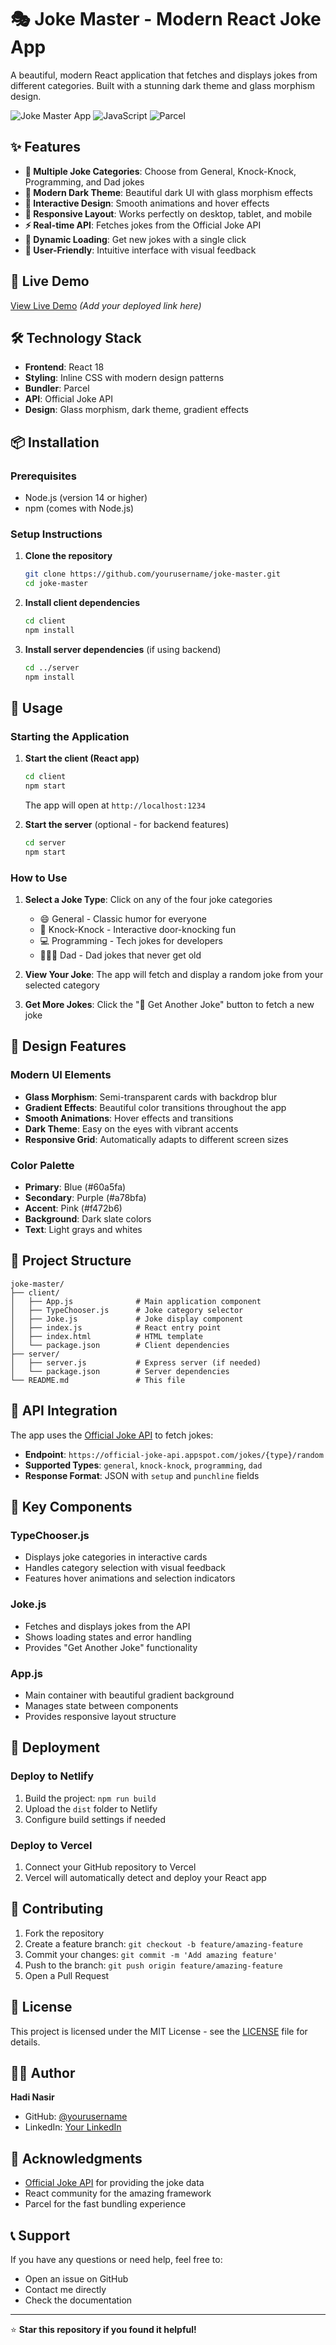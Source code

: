 # 🎭 Joke Master - Modern React Joke App

A beautiful, modern React application that fetches and displays jokes from different categories. Built with a stunning dark theme and glass morphism design.

![Joke Master App](https://img.shields.io/badge/React-18.0+-blue?style=for-the-badge&logo=react)
![JavaScript](https://img.shields.io/badge/JavaScript-ES6+-yellow?style=for-the-badge&logo=javascript)
![Parcel](https://img.shields.io/badge/Parcel-Bundler-orange?style=for-the-badge&logo=parcel)

## ✨ Features

- **🎪 Multiple Joke Categories**: Choose from General, Knock-Knock, Programming, and Dad jokes
- **🌙 Modern Dark Theme**: Beautiful dark UI with glass morphism effects
- **🎨 Interactive Design**: Smooth animations and hover effects
- **📱 Responsive Layout**: Works perfectly on desktop, tablet, and mobile
- **⚡ Real-time API**: Fetches jokes from the Official Joke API
- **🔄 Dynamic Loading**: Get new jokes with a single click
- **🎯 User-Friendly**: Intuitive interface with visual feedback

## 🚀 Live Demo

[View Live Demo](#) _(Add your deployed link here)_

## 🛠️ Technology Stack

- **Frontend**: React 18
- **Styling**: Inline CSS with modern design patterns
- **Bundler**: Parcel
- **API**: Official Joke API
- **Design**: Glass morphism, dark theme, gradient effects

## 📦 Installation

### Prerequisites

- Node.js (version 14 or higher)
- npm (comes with Node.js)

### Setup Instructions

1. **Clone the repository**

   ```bash
   git clone https://github.com/yourusername/joke-master.git
   cd joke-master
   ```

2. **Install client dependencies**

   ```bash
   cd client
   npm install
   ```

3. **Install server dependencies** (if using backend)
   ```bash
   cd ../server
   npm install
   ```

## 🎯 Usage

### Starting the Application

1. **Start the client (React app)**

   ```bash
   cd client
   npm start
   ```

   The app will open at `http://localhost:1234`

2. **Start the server** (optional - for backend features)
   ```bash
   cd server
   npm start
   ```

### How to Use

1. **Select a Joke Type**: Click on any of the four joke categories

   - 😄 General - Classic humor for everyone
   - 🚪 Knock-Knock - Interactive door-knocking fun
   - 💻 Programming - Tech jokes for developers
   - 👨‍👧‍👦 Dad - Dad jokes that never get old

2. **View Your Joke**: The app will fetch and display a random joke from your selected category

3. **Get More Jokes**: Click the "🎲 Get Another Joke" button to fetch a new joke

## 🎨 Design Features

### Modern UI Elements

- **Glass Morphism**: Semi-transparent cards with backdrop blur
- **Gradient Effects**: Beautiful color transitions throughout the app
- **Smooth Animations**: Hover effects and transitions
- **Dark Theme**: Easy on the eyes with vibrant accents
- **Responsive Grid**: Automatically adapts to different screen sizes

### Color Palette

- **Primary**: Blue (#60a5fa)
- **Secondary**: Purple (#a78bfa)
- **Accent**: Pink (#f472b6)
- **Background**: Dark slate colors
- **Text**: Light grays and whites

## 📁 Project Structure

```
joke-master/
├── client/
│   ├── App.js              # Main application component
│   ├── TypeChooser.js      # Joke category selector
│   ├── Joke.js             # Joke display component
│   ├── index.js            # React entry point
│   ├── index.html          # HTML template
│   └── package.json        # Client dependencies
├── server/
│   ├── server.js           # Express server (if needed)
│   └── package.json        # Server dependencies
└── README.md               # This file
```

## 🔧 API Integration

The app uses the [Official Joke API](https://official-joke-api.appspot.com/) to fetch jokes:

- **Endpoint**: `https://official-joke-api.appspot.com/jokes/{type}/random`
- **Supported Types**: `general`, `knock-knock`, `programming`, `dad`
- **Response Format**: JSON with `setup` and `punchline` fields

## 🎯 Key Components

### TypeChooser.js

- Displays joke categories in interactive cards
- Handles category selection with visual feedback
- Features hover animations and selection indicators

### Joke.js

- Fetches and displays jokes from the API
- Shows loading states and error handling
- Provides "Get Another Joke" functionality

### App.js

- Main container with beautiful gradient background
- Manages state between components
- Provides responsive layout structure

## 🚀 Deployment

### Deploy to Netlify

1. Build the project: `npm run build`
2. Upload the `dist` folder to Netlify
3. Configure build settings if needed

### Deploy to Vercel

1. Connect your GitHub repository to Vercel
2. Vercel will automatically detect and deploy your React app

## 🤝 Contributing

1. Fork the repository
2. Create a feature branch: `git checkout -b feature/amazing-feature`
3. Commit your changes: `git commit -m 'Add amazing feature'`
4. Push to the branch: `git push origin feature/amazing-feature`
5. Open a Pull Request

## 📝 License

This project is licensed under the MIT License - see the [LICENSE](LICENSE) file for details.

## 👨‍💻 Author

**Hadi Nasir**

- GitHub: [@yourusername](https://github.com/yourusername)
- LinkedIn: [Your LinkedIn](https://linkedin.com/in/yourprofile)

## 🙏 Acknowledgments

- [Official Joke API](https://official-joke-api.appspot.com/) for providing the joke data
- React community for the amazing framework
- Parcel for the fast bundling experience

## 📞 Support

If you have any questions or need help, feel free to:

- Open an issue on GitHub
- Contact me directly
- Check the documentation

---

⭐ **Star this repository if you found it helpful!**
